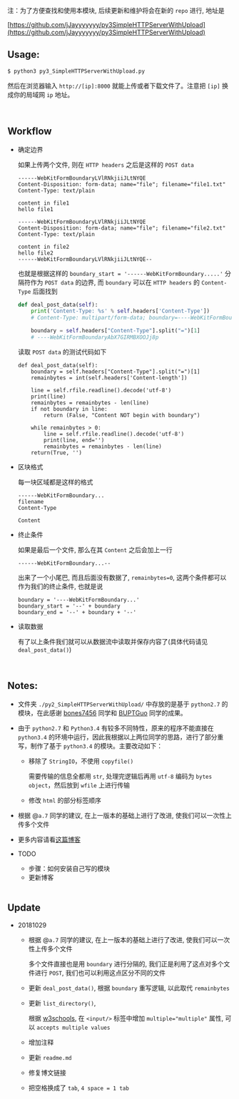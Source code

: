注：为了方便查找和使用本模块, 后续更新和维护将会在新的 `repo` 进行, 地址是

[https://github.com/jJayyyyyyy/py3SimpleHTTPServerWithUpload](https://github.com/jJayyyyyyy/py3SimpleHTTPServerWithUpload)

##	Usage:

```bash
$ python3 py3_SimpleHTTPServerWithUpload.py
````

然后在浏览器输入 `http://[ip]:8000` 就能上传或者下载文件了。注意把 `[ip]` 换成你的局域网 `ip` 地址。

<br>

##	Workflow

*	确定边界

	如果上传两个文件, 则在 `HTTP headers` 之后是这样的 `POST data`

	```
	------WebKitFormBoundaryLVlRNkjiiJLtNYQE
	Content-Disposition: form-data; name="file"; filename="file1.txt"
	Content-Type: text/plain

	content in file1
	hello file1

	------WebKitFormBoundaryLVlRNkjiiJLtNYQE
	Content-Disposition: form-data; name="file"; filename="file2.txt"
	Content-Type: text/plain

	content in file2
	hello file2
	------WebKitFormBoundaryLVlRNkjiiJLtNYQE--
	```

	也就是根据这样的 `boundary_start = '------WebKitFormBoundary.....'` 分隔符作为 `POST data` 的边界, 而 `boundary` 可以在 `HTTP headers` 的 `Content-Type` 后面找到

	```python
	def deal_post_data(self):
		print('Content-Type: %s' % self.headers['Content-Type'])
		# Content-Type: multipart/form-data; boundary=----WebKitFormBoundaryAbX7GIRMBXOOJj8p

		boundary = self.headers["Content-Type"].split("=")[1]
		# ----WebKitFormBoundaryAbX7GIRMBXOOJj8p
	```

	读取 `POST data` 的测试代码如下

	```python3
	def deal_post_data(self):
		boundary = self.headers["Content-Type"].split("=")[1]
		remainbytes = int(self.headers['Content-length'])

		line = self.rfile.readline().decode('utf-8')
		print(line)
		remainbytes = remainbytes - len(line)
		if not boundary in line:
			return (False, "Content NOT begin with boundary")

		while remainbytes > 0:
			line = self.rfile.readline().decode('utf-8')
			print(line, end='')
			remainbytes = remainbytes - len(line)
		return(True, '')
	```

*	区块格式

	每一块区域都是这样的格式

	```
	------WebKitFormBoundary...
	filename
	Content-Type

	Content
	```

*	终止条件

	如果是最后一个文件, 那么在其 `Content` 之后会加上一行

	```
	------WebKitFormBoundary...--
	```

	出来了一个小尾巴, 而且后面没有数据了, `remainbytes=0`, 这两个条件都可以作为我们的终止条件, 也就是说

	```
	boundary = '----WebKitFormBoundary...'
	boundary_start = '--' + boundary
	boundary_end = '--' + boundary + '--' 
	```

*	读取数据

	有了以上条件我们就可以从数据流中读取并保存内容了(具体代码请见 `deal_post_data()`)

	<br>

##	Notes:

*	文件夹 `./py2_SimpleHTTPServerWithUpload/` 中存放的是基于 `python2.7` 的模块，在此感谢 [bones7456](http://luy.li/2010/05/15/simplehttpserverwithupload/) 同学和 [BUPTGuo](http://buptguo.com/2015/11/07/simplehttpserver-with-upload-file/) 同学的成果。

*	由于 `python2.7` 和 `Python3.4` 有较多不同特性，原来的程序不能直接在 `python3.4` 的环境中运行，因此我根据以上两位同学的思路，进行了部分重写，制作了基于 `python3.4` 的模块。主要改动如下：

	*	移除了 `StringIO`，不使用 `copyfile()`

		需要传输的信息全都用 `str`, 处理完逻辑后再用 `utf-8` 编码为 `bytes object`，然后放到 `wfile` 上进行传输

	*	修改 `html` 的部分标签顺序

*	根据 @`a.7` 同学的建议, 在上一版本的基础上进行了改进, 使我们可以一次性上传多个文件

*	更多内容请看[这篇博客](https://jjayyyyyyy.github.io/2016/10/07/reWrite_SimpleHTTPServerWithUpload_with_python3.html)

*	TODO

	*	步骤：如何安装自己写的模块
	*	更新博客

	<br>

##	Update

*	20181029

	*	根据 @`a.7` 同学的建议, 在上一版本的基础上进行了改进, 使我们可以一次性上传多个文件

		多个文件直接也是用 `boundary` 进行分隔的, 我们正是利用了这点对多个文件进行 `POST`, 我们也可以利用这点区分不同的文件

	*	更新 `deal_post_data()`, 根据 `boundary` 重写逻辑, 以此取代 `remainbytes`

	*	更新 `list_directory()`, 

		根据 [w3schools](https://www.w3schools.com/tags/att_input_multiple.asp), 在 `<input/>` 标签中增加 `multiple="multiple"` 属性, 可以 `accepts multiple values`

	*	增加注释

	*	更新 `readme.md`

	*	修复博文链接

	*	把空格换成了 `tab`, `4 space = 1 tab`
